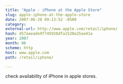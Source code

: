 ```yaml
---
title: "Apple - iPhone at the Apple Store"
slug: apple-iphone-at-the-apple-store
date: 2007-06-28 09:13:52 -0500
category: 
external-url: http://www.apple.com/retail/iphone/
hash: d57aaeade9f745928dfa1520e25ae41a
year: 2007
month: 06
scheme: http
host: www.apple.com
path: /retail/iphone/

---
```


check availability of iPhone in apple stores.

